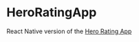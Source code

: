 # HeroRatingApp

React Native version of the [Hero Rating App](https://www.youtube.com/watch?v=LTCBUgezVMo&t=3s&ab_channel=AnggaRisky)
